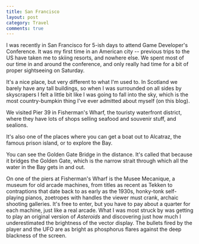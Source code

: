 ```yaml
---
title: San Francisco
layout: post
category: Travel
comments: true
---
```


I was recently in San Francisco for 5-ish days to attend Game Developer's Conference. It was my first time in an American city -- previous trips to the US have taken me to skiing resorts, and nowhere else. We spent most of our time in and around the conference, and only really had time for a bit of proper sightseeing on Saturday.

It's a nice place, but very different to what I'm used to. In Scotland we barely have any tall buildings, so when I was surrounded on all sides by skyscrapers I felt a little bit like I was going to fall into the sky, which is the most country-bumpkin thing I've ever admitted about myself (on this blog).

We visited Pier 39 in Fisherman's Wharf, the touristy waterfront district, where they have lots of shops selling seafood and souvenir stuff, and sealions.

It's also one of the places where you can get a boat out to Alcatraz, the famous prison island, or to explore the Bay.

You can see the Golden Gate Bridge in the distance. It's called that because it bridges the Golden Gate, which is the narrow strait through which all the water in the Bay gets in and out.

On one of the piers at Fisherman's Wharf is the Musee Mecanique, a museum for old arcade machines, from titles as recent as Tekken to contraptions that date back to as early as the 1930s, honky-tonk self-playing pianos, zoetropes with handles the viewer must crank, archaic shooting galleries. It's free to enter, but you have to pay about a quarter for each machine, just like a real arcade. What I was most struck by was getting to play an original version of *Asteroids* and discovering just how much I underestimated the brightness of the vector display. The bullets fired by the player and the UFO are as bright as phosphorus flares against the deep blackness of the screen.
 
